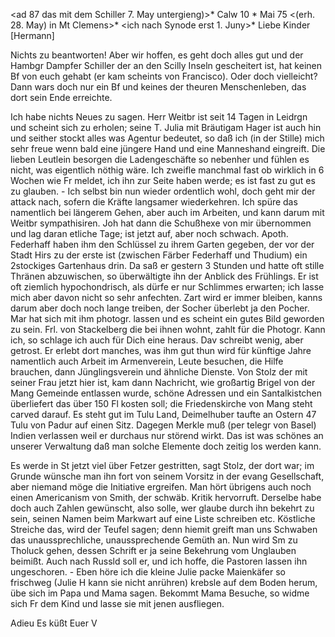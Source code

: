 <ad 87 das mit dem Schiller 7. May untergieng)>* Calw 10 <Montag>* Mai 75  <(erh. 28. May) in Mt Clemens>*
 <ich nach Synode erst 1. Juny>*
Liebe Kinder [Hermann]

Nichts zu beantworten! Aber wir hoffen, es geht doch alles gut und der Hambgr Dampfer Schiller der an den Scilly Inseln gescheitert ist, hat keinen Bf von euch gehabt (er kam scheints von Francisco). Oder doch vielleicht? Dann wars doch nur ein Bf und keines der theuren Menschenleben, das dort sein Ende erreichte.

Ich habe nichts Neues zu sagen. Herr Weitbr ist seit 14 Tagen in Leidrgn und scheint sich zu erholen; seine T. Julia mit Bräutigam Hager ist auch hin und seither stockt alles was Agentur bedeutet, so daß ich (in der Stille) mich sehr freue wenn bald eine jüngere Hand und eine Manneshand eingreift. Die lieben Leutlein besorgen die Ladengeschäfte so nebenher und fühlen es nicht, was eigentlich nöthig wäre. Ich zweifle manchmal fast ob wirklich in 6 Wochen wie Fr meldet, ich ihn zur Seite haben werde; es ist fast zu gut es zu glauben. - Ich selbst bin nun wieder ordentlich wohl, doch geht mir der attack nach, sofern die Kräfte langsamer wiederkehren. Ich spüre das namentlich bei längerem Gehen, aber auch im Arbeiten, und kann darum mit Weitbr sympathisiren. Joh hat dann die Schußhexe von mir übernommen und lag daran etliche Tage; ist jetzt auf, aber noch schwach. Apoth. Federhaff haben ihm den Schlüssel zu ihrem Garten gegeben, der vor der Stadt Hirs zu der erste ist (zwischen Färber Federhaff und Thudium) ein 2stockiges Gartenhaus drin. Da saß er gestern 3 Stunden und hatte oft stille Thränen abzuwischen, so überwältigte ihn der Anblick des Frühlings. Er ist oft ziemlich hypochondrisch, als dürfe er nur Schlimmes erwarten; ich lasse mich aber davon nicht so sehr anfechten. Zart wird er immer bleiben, kanns darum aber doch noch lange treiben, der Socher überlebt ja den Pocher. Mar hat sich mit ihm photogr. lassen und es scheint ein gutes Bild geworden zu sein. Frl. von Stackelberg die bei ihnen wohnt, zahlt für die Photogr. Kann ich, so schlage ich auch für Dich eine heraus. 
Dav schreibt wenig, aber getrost. Er erlebt dort manches, was ihm gut thun wird für künftige Jahre namentlich auch Arbeit im Armenverein, Leute besuchen, die Hilfe brauchen, dann Jünglingsverein und ähnliche Dienste. Von Stolz der mit seiner Frau jetzt hier ist, kam dann Nachricht, wie großartig Brigel von der Mang Gemeinde entlassen wurde, schöne Adressen und ein Santalkistchen überliefert das über 150 Fl kosten soll; die Friedenskirche von Mang steht carved darauf. Es steht gut im Tulu Land, Deimelhuber taufte an Ostern 47 Tulu von Padur auf einen Sitz. Dagegen Merkle muß (per telegr von Basel) Indien verlassen weil er durchaus nur störend wirkt. Das ist was schönes an unserer Verwaltung daß man solche Elemente doch zeitig los werden kann.

Es werde in St jetzt viel über Fetzer gestritten, sagt Stolz, der dort war; im Grunde wünsche man ihn fort von seinem Vorsitz in der evang Gesellschaft, aber niemand möge die Initiative ergreifen. Man hört übrigens auch noch einen Americanism von Smith, der schwäb. Kritik hervorruft. Derselbe habe doch auch Zahlen gewünscht, also solle, wer glaube durch ihn bekehrt zu sein, seinen Namen beim Markwart auf eine Liste schreiben etc. Köstliche Streiche das, wird der Teufel sagen; denn hiemit greift man uns Schwaben das unaussprechliche, unaussprechende Gemüth an. Nun wird Sm zu Tholuck gehen, dessen Schrift er ja seine Bekehrung vom Unglauben beimißt. Auch nach Russld soll er, und ich hoffe, die Pastoren lassen ihn ungeschoren. - Eben höre ich die kleine Julie packe Maienkäfer so frischweg (Julie H kann sie nicht anrühren) krebsle auf dem Boden herum, übe sich im Papa und Mama sagen. Bekommt Mama Besuche, so widme sich Fr dem Kind und lasse sie mit jenen ausfliegen.

 Adieu Es küßt Euer V
